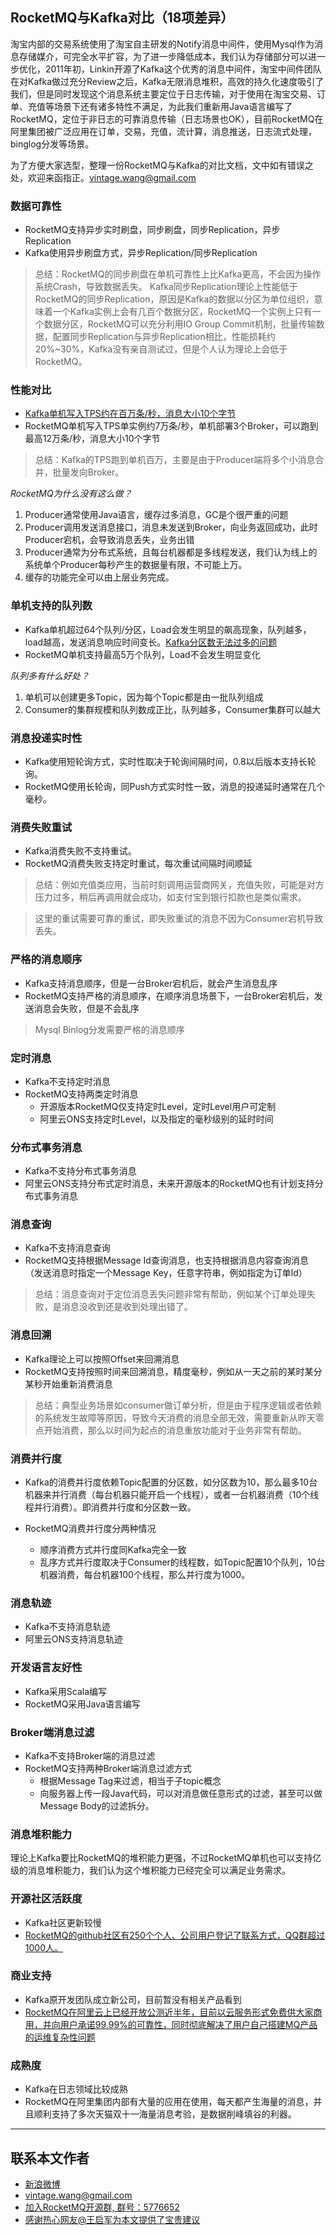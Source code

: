 ## RocketMQ与Kafka对比（18项差异）

淘宝内部的交易系统使用了淘宝自主研发的Notify消息中间件，使用Mysql作为消息存储媒介，可完全水平扩容，为了进一步降低成本，我们认为存储部分可以进一步优化，2011年初，Linkin开源了Kafka这个优秀的消息中间件，淘宝中间件团队在对Kafka做过充分Review之后，Kafka无限消息堆积，高效的持久化速度吸引了我们，但是同时发现这个消息系统主要定位于日志传输，对于使用在淘宝交易、订单、充值等场景下还有诸多特性不满足，为此我们重新用Java语言编写了RocketMQ，定位于非日志的可靠消息传输（日志场景也OK），目前RocketMQ在阿里集团被广泛应用在订单，交易，充值，流计算，消息推送，日志流式处理，binglog分发等场景。

为了方便大家选型，整理一份RocketMQ与Kafka的对比文档，文中如有错误之处，欢迎来函指正。[vintage.wang@gmail.com](vintage.wang@gmail.com)


### 数据可靠性
* RocketMQ支持异步实时刷盘，同步刷盘，同步Replication，异步Replication
* Kafka使用异步刷盘方式，异步Replication/同步Replication

> 总结：RocketMQ的同步刷盘在单机可靠性上比Kafka更高，不会因为操作系统Crash，导致数据丢失。
> Kafka同步Replication理论上性能低于RocketMQ的同步Replication，原因是Kafka的数据以分区为单位组织，意味着一个Kafka实例上会有几百个数据分区，RocketMQ一个实例上只有一个数据分区，RocketMQ可以充分利用IO Group Commit机制，批量传输数据，配置同步Replication与异步Replication相比，性能损耗约20%~30%，Kafka没有亲自测试过，但是个人认为理论上会低于RocketMQ。

### 性能对比
* [Kafka单机写入TPS约在百万条/秒，消息大小10个字节](http://engineering.linkedin.com/kafka/benchmarking-apache-kafka-2-million-writes-second-three-cheap-machines)
* RocketMQ单机写入TPS单实例约7万条/秒，单机部署3个Broker，可以跑到最高12万条/秒，消息大小10个字节

> 总结：Kafka的TPS跑到单机百万，主要是由于Producer端将多个小消息合并，批量发向Broker。

*RocketMQ为什么没有这么做？*

1. Producer通常使用Java语言，缓存过多消息，GC是个很严重的问题
2. Producer调用发送消息接口，消息未发送到Broker，向业务返回成功，此时Producer宕机，会导致消息丢失，业务出错
3. Producer通常为分布式系统，且每台机器都是多线程发送，我们认为线上的系统单个Producer每秒产生的数据量有限，不可能上万。
4. 缓存的功能完全可以由上层业务完成。


### 单机支持的队列数
* Kafka单机超过64个队列/分区，Load会发生明显的飙高现象，队列越多，load越高，发送消息响应时间变长。[Kafka分区数无法过多的问题](http://blog.confluent.io/2015/03/12/how-to-choose-the-number-of-topicspartitions-in-a-kafka-cluster/)
* RocketMQ单机支持最高5万个队列，Load不会发生明显变化

*队列多有什么好处？*

1. 单机可以创建更多Topic，因为每个Topic都是由一批队列组成
2. Consumer的集群规模和队列数成正比，队列越多，Consumer集群可以越大

### 消息投递实时性
* Kafka使用短轮询方式，实时性取决于轮询间隔时间，0.8以后版本支持长轮询。
* RocketMQ使用长轮询，同Push方式实时性一致，消息的投递延时通常在几个毫秒。


### 消费失败重试
* Kafka消费失败不支持重试。
* RocketMQ消费失败支持定时重试，每次重试间隔时间顺延

> 总结：例如充值类应用，当前时刻调用运营商网关，充值失败，可能是对方压力过多，稍后再调用就会成功，如支付宝到银行扣款也是类似需求。

> 这里的重试需要可靠的重试，即失败重试的消息不因为Consumer宕机导致丢失。

### 严格的消息顺序
* Kafka支持消息顺序，但是一台Broker宕机后，就会产生消息乱序
* RocketMQ支持严格的消息顺序，在顺序消息场景下，一台Broker宕机后，发送消息会失败，但是不会乱序

> Mysql Binlog分发需要严格的消息顺序


### 定时消息
* Kafka不支持定时消息
* RocketMQ支持两类定时消息
	* 开源版本RocketMQ仅支持定时Level，定时Level用户可定制
	* 阿里云ONS支持定时Level，以及指定的毫秒级别的延时时间

### 分布式事务消息
* Kafka不支持分布式事务消息
* 阿里云ONS支持分布式定时消息，未来开源版本的RocketMQ也有计划支持分布式事务消息

### 消息查询
* Kafka不支持消息查询
* RocketMQ支持根据Message Id查询消息，也支持根据消息内容查询消息（发送消息时指定一个Message Key，任意字符串，例如指定为订单Id）

> 总结：消息查询对于定位消息丢失问题非常有帮助，例如某个订单处理失败，是消息没收到还是收到处理出错了。

### 消息回溯
* Kafka理论上可以按照Offset来回溯消息
* RocketMQ支持按照时间来回溯消息，精度毫秒，例如从一天之前的某时某分某秒开始重新消费消息

> 总结：典型业务场景如consumer做订单分析，但是由于程序逻辑或者依赖的系统发生故障等原因，导致今天消费的消息全部无效，需要重新从昨天零点开始消费，那么以时间为起点的消息重放功能对于业务非常有帮助。


### 消费并行度
* Kafka的消费并行度依赖Topic配置的分区数，如分区数为10，那么最多10台机器来并行消费（每台机器只能开启一个线程），或者一台机器消费（10个线程并行消费）。即消费并行度和分区数一致。

* RocketMQ消费并行度分两种情况
	* 顺序消费方式并行度同Kafka完全一致
	* 乱序方式并行度取决于Consumer的线程数，如Topic配置10个队列，10台机器消费，每台机器100个线程，那么并行度为1000。


### 消息轨迹
* Kafka不支持消息轨迹
* 阿里云ONS支持消息轨迹

### 开发语言友好性
* Kafka采用Scala编写
* RocketMQ采用Java语言编写

### Broker端消息过滤
* Kafka不支持Broker端的消息过滤
* RocketMQ支持两种Broker端消息过滤方式
	* 根据Message Tag来过滤，相当于子topic概念
	* 向服务器上传一段Java代码，可以对消息做任意形式的过滤，甚至可以做Message Body的过滤拆分。

### 消息堆积能力

理论上Kafka要比RocketMQ的堆积能力更强，不过RocketMQ单机也可以支持亿级的消息堆积能力，我们认为这个堆积能力已经完全可以满足业务需求。

### 开源社区活跃度
* Kafka社区更新较慢
* [RocketMQ的github社区有250个个人、公司用户登记了联系方式，QQ群超过1000人。](https://github.com/alibaba/RocketMQ/issues/1)

### 商业支持
* Kafka原开发团队成立新公司，目前暂没有相关产品看到
* [RocketMQ在阿里云上已经开放公测近半年，目前以云服务形式免费供大家商用，并向用户承诺99.99%的可靠性，同时彻底解决了用户自己搭建MQ产品的运维复杂性问题](http://www.aliyun.com/product/ons)

### 成熟度
* Kafka在日志领域比较成熟
* RocketMQ在阿里集团内部有大量的应用在使用，每天都产生海量的消息，并且顺利支持了多次天猫双十一海量消息考验，是数据削峰填谷的利器。


----------

## 联系本文作者
* [新浪微博](http://weibo.com/vintagewangxr)
* vintage.wang@gmail.com
* [加入RocketMQ开源群, 群号：5776652](http://url.cn/Knxm0o)
* [感谢热心网友@王启军为本文提供了宝贵建议](http://blog.csdn.net/douliw/article/details/44179009)
